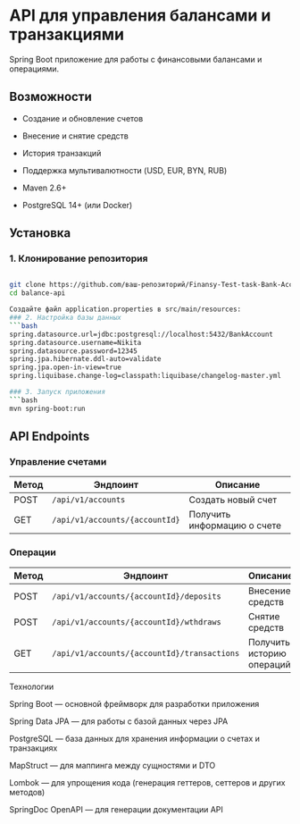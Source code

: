 # API для управления балансами и транзакциями

Spring Boot приложение для работы с финансовыми балансами и операциями.

## Возможности

- Создание и обновление счетов
- Внесение и снятие средств
- История транзакций
- Поддержка мультивалютности (USD, EUR, BYN, RUB)


- Maven 2.6+
- PostgreSQL 14+ (или Docker)

## Установка

### 1. Клонирование репозитория
```bash

git clone https://github.com/ваш-репозиторий/Finansy-Test-task-Bank-Account.git
cd balance-api

Создайте файл application.properties в src/main/resources:
### 2. Настройка базы данных
```bash
spring.datasource.url=jdbc:postgresql://localhost:5432/BankAccount
spring.datasource.username=Nikita
spring.datasource.password=12345
spring.jpa.hibernate.ddl-auto=validate
spring.jpa.open-in-view=true
spring.liquibase.change-log=classpath:liquibase/changelog-master.yml

### 3. Запуск приложения
```bash
mvn spring-boot:run
```
## API Endpoints

### Управление счетами


| Метод | Эндпоинт                       | Описание                      |
|-------|--------------------------------|-------------------------------|
| POST  | `/api/v1/accounts`             | Создать новый счет            |
| GET   | `/api/v1/accounts/{accountId}` | Получить информацию о счете   |

### Операции

| Метод | Эндпоинт                                    | Описание                     |
|-------|---------------------------------------------|------------------------------|
| POST  | `/api/v1/accounts/{accountId}/deposits`     | Внесение средств             |
| POST  | `/api/v1/accounts/{accountId}/wthdraws`     | Снятие средств               |
| GET   | `/api/v1/accounts/{accountId}/transactions` | Получить историю операций    |

Технологии

Spring Boot — основной фреймворк для разработки приложения

Spring Data JPA — для работы с базой данных через JPA

PostgreSQL — база данных для хранения информации о счетах и транзакциях

MapStruct — для маппинга между сущностями и DTO

Lombok — для упрощения кода (генерация геттеров, сеттеров и других методов)

SpringDoc OpenAPI — для генерации документации API